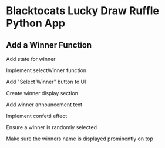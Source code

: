# Blacktocats Lucky Draw Ruffle Python App

##  Add a Winner Function 
Add state for winner

Implement selectWinner function

Add "Select Winner" button to Ul

Create winner display section

Add winner announcement text

Implement confetti effect

Ensure a winner is randomly selected

Make sure the winners name is displayed prominently on top
